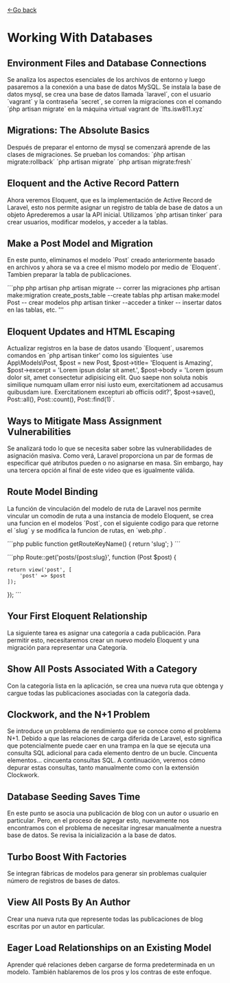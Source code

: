 [<-Go back](/README.md)

# Working With Databases

## Environment Files and Database Connections

Se analiza los aspectos esenciales de los archivos de entorno y luego pasaremos a la conexión a una base de datos MySQL. Se instala la base de datos mysql, se crea una base de datos llamada ´laravel´, con el usuario ´vagrant´ y la contraseña ´secret´, se corren la migraciones con el comando ´ṕhp artisan migrate´ en la máquina virtual vagrant de ´lfts.isw811.xyz´

## Migrations: The Absolute Basics

Después de preparar el entorno de mysql se comenzará aprende de las clases de migraciones.
Se prueban los comandos:
´ṕhp artisan migrate:rollback´
´php artisan migrate´
´php artisan migrate:fresh´

## Eloquent and the Active Record Pattern

Ahora veremos Eloquent, que es la implementación de Active Record de Laravel, esto nos  permite asignar un registro de tabla de base de datos a un objeto Aprederemos a usar la API inicial.  Utilizamos ´php artisan tinker´ para crear usuarios, modificar modelos, y acceder a la tablas.

## Make a Post Model and Migration

En este punto, eliminamos el modelo ´Post´ creado anteriormente basado en archivos y ahora se va a cree el mismo modelo por medio de ´Eloquent´. Tambien preparar la tabla de publicaciones.

´´´php
php artisan
php artisan migrate -- correr las migraciones
php artisan make:migration create_posts_table --create tablas
php artisan make:model Post -- crear modelos
php artisan tinker --acceder a tinker -- insertar datos en las tablas, etc.
'''

## Eloquent Updates and HTML Escaping

Actualizar registros en la base de datos usando ´Eloquent´, usaremos comandos en ´php artisan tinker' como los siguientes ´use App\Models\Post, $post = new Post, $post->title= 'Eloquent is Amazing', $post->excerpt = 'Lorem ipsun dolar sit amet.', $post->body = 'Lorem ipsum dolor sit, amet consectetur adipisicing elit. Quo saepe non soluta nobis similique numquam ullam error nisi iusto eum, exercitationem ad accusamus quibusdam iure. Exercitationem excepturi ab officiis odit?', $post->save(),
Post::all(), Post::count(), Post::find(1)´. 



## Ways to Mitigate Mass Assignment Vulnerabilities

Se analizará todo lo que se necesita saber sobre las vulnerabilidades de asignación masiva. Como verá, Laravel proporciona un par de formas de especificar qué atributos pueden o no asignarse en masa. Sin embargo, hay una tercera opción al final de este video que es igualmente válida. 

## Route Model Binding

La función de vinculación del modelo de ruta de Laravel nos permite vincular un comodín de ruta a una instancia de modelo Eloquent, se crea una funcion en el modelos ´Post´, con el siguiente codigo para que retorne el ´slug´ y se modifica la funcion de rutas, en  ´web.php´. 

´´´php
  public function getRouteKeyName()
    {
        return 'slug';
    }
´´´

´´´php 
Route::get('posts/{post:slug}', function (Post $post) {

    return view('post', [
        'post' => $post
    ]);
});
´´´
## Your First Eloquent Relationship

La siguiente tarea es asignar una categoría a cada publicación. Para permitir esto, necesitaremos crear un nuevo modelo Eloquent y una migración para representar una Categoría. 

## Show All Posts Associated With a Category

Con la categoría lista en la  aplicación, se crea una nueva ruta que obtenga y cargue todas las publicaciones asociadas con la categoría dada.

## Clockwork, and the N+1 Problem

Se introduce un problema de rendimiento que se conoce como el problema N+1. Debido a que las relaciones de carga diferida de Laravel, esto significa que potencialmente puede caer en una trampa en la que se ejecuta una consulta SQL adicional para cada elemento dentro de un bucle. Cincuenta elementos... cincuenta consultas SQL. A continuación,  veremos cómo depurar estas consultas, tanto manualmente como con la extensión Clockwork. 

## Database Seeding Saves Time

En este punto se asocia  una publicación de blog con un autor o usuario en particular. Pero, en el proceso de agregar esto, nuevamente nos encontramos con el problema de necesitar ingresar manualmente a nuestra base de datos. Se revisa la inicialización a la base de datos. 

## Turbo Boost With Factories

Se integran fábricas de modelos para generar sin problemas cualquier número de registros de bases de datos. 

## View All Posts By An Author

 Crear una nueva ruta que represente todas las publicaciones de blog escritas por un autor en particular. 

 ## Eager Load Relationships on an Existing Model

 Aprender qué relaciones deben cargarse de forma predeterminada en un modelo. También hablaremos de los pros y los contras de este enfoque. 

